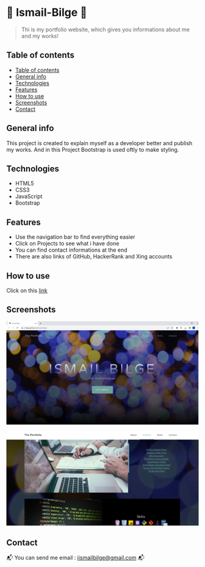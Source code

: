 #  :wave: Ismail-Bilge :panda_face:
> Thi is my portfolio website, which gives you informations about me and my works!

## Table of contents
  - [Table of contents](#table-of-contents)
  - [General info](#general-info)
  - [Technologies](#technologies)
  - [Features](#features)
  - [How to use](#how-to-use)
  - [Screenshots](#screenshots)
  - [Contact](#contact)

## General info
This project is created to explain myself as a developer better and publish my works. And in this Project Bootstrap is used oftly to make styling.

## Technologies
* HTML5
* CSS3
* JavaScript
* Bootstrap

## Features
* Use the navigation bar to find everything easier
* Click on Projects to see what i have done
* You can find contact informations at the end
* There are also links of GitHub, HackerRank and Xing accounts

## How to use
Click on this [link](https://i-bilge.github.io/Ismail-Bilge/)


## Screenshots

![Example screenshot](./ReadmePhotos/1.PNG)

![Example screenshot](./ReadmePhotos/2.PNG)


## Contact
:mailbox_with_mail: You can send me email : iismailbilge@gmail.com :mailbox_with_mail:

